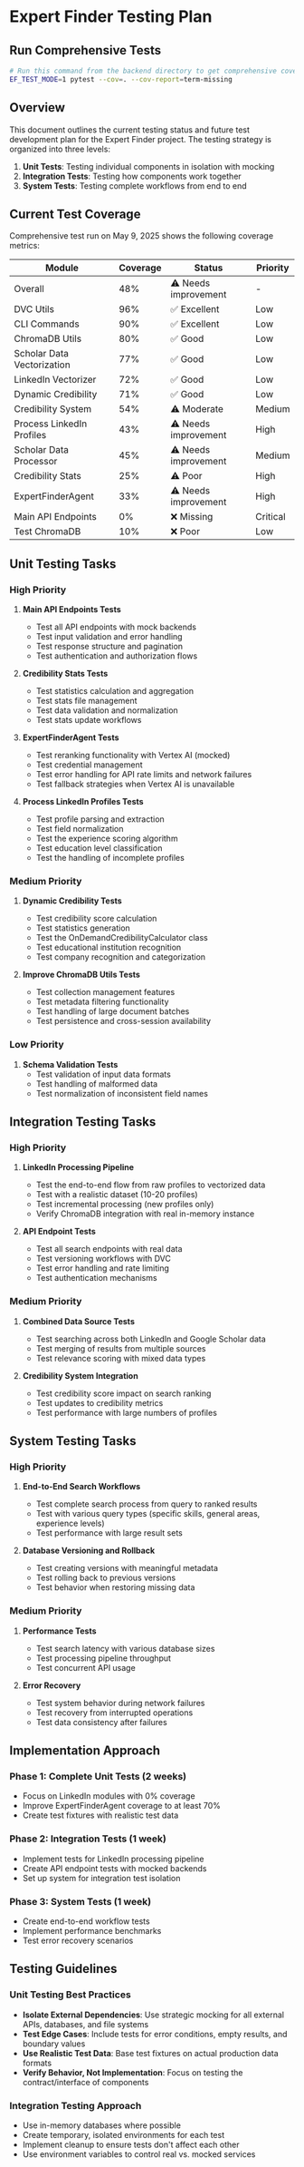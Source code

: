 # Expert Finder Testing Plan

## Run Comprehensive Tests

```bash
# Run this command from the backend directory to get comprehensive coverage metrics:
EF_TEST_MODE=1 pytest --cov=. --cov-report=term-missing
```

## Overview

This document outlines the current testing status and future test development plan for the Expert Finder project. The testing strategy is organized into three levels:

1. **Unit Tests**: Testing individual components in isolation with mocking
2. **Integration Tests**: Testing how components work together
3. **System Tests**: Testing complete workflows from end to end

## Current Test Coverage

Comprehensive test run on May 9, 2025 shows the following coverage metrics:

| Module | Coverage | Status | Priority |
|---|---|---|---|
| Overall | 48% | ⚠️ Needs improvement | - |
| DVC Utils | 96% | ✅ Excellent | Low |
| CLI Commands | 90% | ✅ Excellent | Low |
| ChromaDB Utils | 80% | ✅ Good | Low |
| Scholar Data Vectorization | 77% | ✅ Good | Low |
| LinkedIn Vectorizer | 72% | ✅ Good | Low |
| Dynamic Credibility | 71% | ✅ Good | Low |
| Credibility System | 54% | ⚠️ Moderate | Medium |
| Process LinkedIn Profiles | 43% | ⚠️ Needs improvement | High |
| Scholar Data Processor | 45% | ⚠️ Needs improvement | Medium |
| Credibility Stats | 25% | ⚠️ Poor | High |
| ExpertFinderAgent | 33% | ⚠️ Needs improvement | High |
| Main API Endpoints | 0% | ❌ Missing | Critical |
| Test ChromaDB | 10% | ❌ Poor | Low |

## Unit Testing Tasks

### High Priority
1. **Main API Endpoints Tests**
   - Test all API endpoints with mock backends
   - Test input validation and error handling
   - Test response structure and pagination
   - Test authentication and authorization flows

2. **Credibility Stats Tests**
   - Test statistics calculation and aggregation
   - Test stats file management
   - Test data validation and normalization
   - Test stats update workflows

3. **ExpertFinderAgent Tests**
   - Test reranking functionality with Vertex AI (mocked)
   - Test credential management
   - Test error handling for API rate limits and network failures
   - Test fallback strategies when Vertex AI is unavailable

4. **Process LinkedIn Profiles Tests**
   - Test profile parsing and extraction
   - Test field normalization
   - Test the experience scoring algorithm
   - Test education level classification
   - Test the handling of incomplete profiles

### Medium Priority
1. **Dynamic Credibility Tests**
   - Test credibility score calculation
   - Test statistics generation
   - Test the OnDemandCredibilityCalculator class
   - Test educational institution recognition
   - Test company recognition and categorization

2. **Improve ChromaDB Utils Tests**
   - Test collection management features
   - Test metadata filtering functionality
   - Test handling of large document batches
   - Test persistence and cross-session availability

### Low Priority
1. **Schema Validation Tests**
   - Test validation of input data formats
   - Test handling of malformed data
   - Test normalization of inconsistent field names

## Integration Testing Tasks

### High Priority
1. **LinkedIn Processing Pipeline**
   - Test the end-to-end flow from raw profiles to vectorized data
   - Test with a realistic dataset (10-20 profiles)
   - Test incremental processing (new profiles only)
   - Verify ChromaDB integration with real in-memory instance
   
2. **API Endpoint Tests**
   - Test all search endpoints with real data
   - Test versioning workflows with DVC
   - Test error handling and rate limiting
   - Test authentication mechanisms

### Medium Priority
1. **Combined Data Source Tests**
   - Test searching across both LinkedIn and Google Scholar data
   - Test merging of results from multiple sources
   - Test relevance scoring with mixed data types

2. **Credibility System Integration**
   - Test credibility score impact on search ranking
   - Test updates to credibility metrics
   - Test performance with large numbers of profiles

## System Testing Tasks

### High Priority
1. **End-to-End Search Workflows**
   - Test complete search process from query to ranked results
   - Test with various query types (specific skills, general areas, experience levels)
   - Test performance with large result sets

2. **Database Versioning and Rollback**
   - Test creating versions with meaningful metadata
   - Test rolling back to previous versions
   - Test behavior when restoring missing data

### Medium Priority
1. **Performance Tests**
   - Test search latency with various database sizes
   - Test processing pipeline throughput
   - Test concurrent API usage

2. **Error Recovery**
   - Test system behavior during network failures
   - Test recovery from interrupted operations
   - Test data consistency after failures

## Implementation Approach

### Phase 1: Complete Unit Tests (2 weeks)
- Focus on LinkedIn modules with 0% coverage
- Improve ExpertFinderAgent coverage to at least 70%
- Create test fixtures with realistic test data

### Phase 2: Integration Tests (1 week)
- Implement tests for LinkedIn processing pipeline
- Create API endpoint tests with mocked backends
- Set up system for integration test isolation

### Phase 3: System Tests (1 week)
- Create end-to-end workflow tests
- Implement performance benchmarks
- Test error recovery scenarios

## Testing Guidelines

### Unit Testing Best Practices
- **Isolate External Dependencies**: Use strategic mocking for all external APIs, databases, and file systems
- **Test Edge Cases**: Include tests for error conditions, empty results, and boundary values
- **Use Realistic Test Data**: Base test fixtures on actual production data formats
- **Verify Behavior, Not Implementation**: Focus on testing the contract/interface of components

### Integration Testing Approach
- Use in-memory databases where possible
- Create temporary, isolated environments for each test
- Implement cleanup to ensure tests don't affect each other
- Use environment variables to control real vs. mocked services
